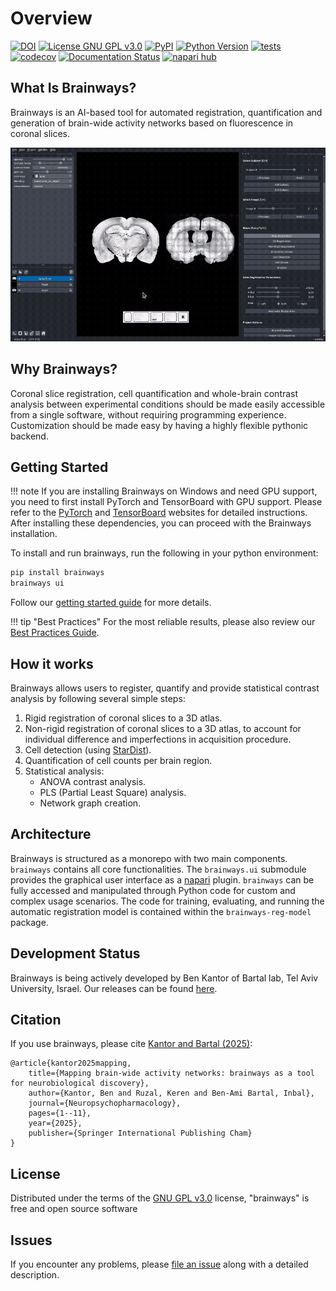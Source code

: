 # Overview

[![DOI](https://img.shields.io/badge/DOI-10.1101/2023.05.25.542252-green.svg)](https://doi.org/10.1101/2023.05.25.542252)
[![License GNU GPL v3.0](https://img.shields.io/pypi/l/brainways.svg?color=green)](https://github.com/bkntr/brainways/raw/main/LICENSE)
[![PyPI](https://img.shields.io/pypi/v/brainways.svg?color=green)](https://pypi.org/project/brainways)
[![Python Version](https://img.shields.io/pypi/pyversions/brainways.svg?color=green)](https://python.org)
[![tests](https://github.com/bkntr/brainways/workflows/tests/badge.svg)](https://github.com/bkntr/brainways/actions)
[![codecov](https://codecov.io/gh/bkntr/brainways/branch/main/graph/badge.svg)](https://codecov.io/gh/bkntr/brainways)
[![Documentation Status](https://readthedocs.org/projects/brainways/badge/?version=latest)](https://brainways.readthedocs.io/en/latest/?badge=latest)
[![napari hub](https://img.shields.io/endpoint?url=https://api.napari-hub.org/shields/brainways)](https://napari-hub.org/plugins/brainways)

<!-- markdownlint-disable MD026 -->

## What Is Brainways?

<!-- markdownlint-enable MD026 -->

Brainways is an AI-based tool for automated registration, quantification and generation of brain-wide activity networks based on fluorescence in coronal slices.

![Brainways UI](assets/brainways-ui.gif)

<!-- markdownlint-disable MD026 -->

## Why Brainways?

<!-- markdownlint-enable MD026 -->

Coronal slice registration, cell quantification and whole-brain contrast analysis between experimental conditions should be made easily accessible from a single software, without requiring programming experience.
Customization should be made easy by having a highly flexible pythonic backend.

## Getting Started

!!! note
If you are installing Brainways on Windows and need GPU support, you need to first install PyTorch and TensorBoard with GPU support. Please refer to the [PyTorch](https://pytorch.org/get-started/locally/) and [TensorBoard](https://www.tensorflow.org/install/pip) websites for detailed instructions. After installing these dependencies, you can proceed with the Brainways installation.

To install and run brainways, run the following in your python environment:

```bash
pip install brainways
brainways ui
```

Follow our [getting started guide](02_getting_started.md) for more details.

!!! tip "Best Practices"
    For the most reliable results, please also review our [Best Practices Guide](04_best_practices.md).

## How it works

Brainways allows users to register, quantify and provide statistical contrast analysis by following several simple steps:

1. Rigid registration of coronal slices to a 3D atlas.
1. Non-rigid registration of coronal slices to a 3D atlas, to account for individual difference and imperfections in acquisition procedure.
1. Cell detection (using [StarDist](https://github.com/stardist/stardist)).
1. Quantification of cell counts per brain region.
1. Statistical analysis:
    - ANOVA contrast analysis.
    - PLS (Partial Least Square) analysis.
    - Network graph creation.

## Architecture

Brainways is structured as a monorepo with two main components. `brainways` contains all core functionalities. The `brainways.ui` submodule provides the graphical user interface as a [napari](https://napari.org/stable/) plugin. `brainways` can be fully accessed and manipulated through Python code for custom and complex usage scenarios. The code for training, evaluating, and running the automatic registration model is contained within the `brainways-reg-model` package.

## Development Status

Brainways is being actively developed by Ben Kantor of Bartal lab, Tel Aviv University, Israel. Our releases can be found [here](https://github.com/bkntr/brainways/releases).

## Citation

If you use brainways, please cite [Kantor and Bartal (2025)](https://doi.org/10.1038/s41386-025-02105-3):

    @article{kantor2025mapping,
        title={Mapping brain-wide activity networks: brainways as a tool for neurobiological discovery},
        author={Kantor, Ben and Ruzal, Keren and Ben-Ami Bartal, Inbal},
        journal={Neuropsychopharmacology},
        pages={1--11},
        year={2025},
        publisher={Springer International Publishing Cham}
    }

## License

Distributed under the terms of the [GNU GPL v3.0] license,
"brainways" is free and open source software

## Issues

If you encounter any problems, please [file an issue] along with a detailed description.

[napari]: https://github.com/napari/napari
[Cookiecutter]: https://github.com/audreyr/cookiecutter
[@napari]: https://github.com/napari
[MIT]: http://opensource.org/licenses/MIT
[BSD-3]: http://opensource.org/licenses/BSD-3-Clause
[GNU GPL v3.0]: http://www.gnu.org/licenses/gpl-3.0.txt
[GNU LGPL v3.0]: http://www.gnu.org/licenses/lgpl-3.0.txt
[Apache Software License 2.0]: http://www.apache.org/licenses/LICENSE-2.0
[Mozilla Public License 2.0]: https://www.mozilla.org/media/MPL/2.0/index.txt
[cookiecutter-napari-plugin]: https://github.com/napari/cookiecutter-napari-plugin
[file an issue]: https://github.com/bkntr/brainways/issues
[napari]: https://github.com/napari/napari
[tox]: https://tox.readthedocs.io/en/latest/
[pip]: https://pypi.org/project/pip/
[PyPI]: https://pypi.org/
